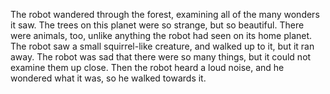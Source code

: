 The robot wandered through the forest, examining all of the many wonders it saw.
The trees on this planet were so strange, but so beautiful.
There were animals, too, unlike anything the robot had seen on its home planet.
The robot saw a small squirrel-like creature, and walked up to it, but it ran away.
The robot was sad that there were so many things, but it could not examine them up close.
Then the robot heard a loud noise, and he wondered what it was, so he walked towards it.
